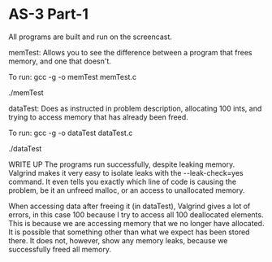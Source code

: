 # AS-3 Part-1

All programs are built and run on the screencast.


memTest: Allows you to see the difference between a program that frees memory, and one that doesn't.

To run: gcc -g -o memTest memTest.c

./memTest


dataTest: Does as instructed in problem description, allocating 100 ints, and trying to access memory that has already been freed.

To run: gcc -g -o dataTest dataTest.c

./dataTest



WRITE UP
The programs run successfully, despite leaking memory. Valgrind makes it very easy to isolate leaks with the --leak-check=yes command.
It even tells you exactly which line of code is causing the problem, be it an unfreed malloc, or an access to unallocated memory.


When accessing data after freeing it (in dataTest), Valgrind gives a lot of errors, in this case 100 because I try to access all 100 deallocated elements.
This is because we are accessing memory that we no longer have allocated. It is possible that something other than what we expect has been stored there.
It does not, however, show any memory leaks, because we successfully freed all memory.
